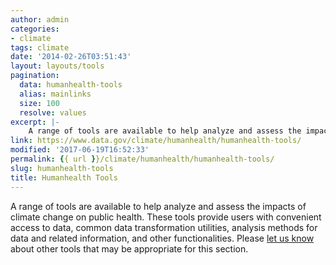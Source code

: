 ```yaml
---
author: admin
categories:
- climate
tags: climate
date: '2014-02-26T03:51:43'
layout: layouts/tools
pagination:
  data: humanhealth-tools
  alias: mainlinks
  size: 100
  resolve: values
excerpt: |-
    A range of tools are available to help analyze and assess the impacts of climate change on public health. These tools provide users with convenient access to data, common data transformation utilities, analysis methods for data and related information, and other functionalities…
link: https://www.data.gov/climate/humanhealth/humanhealth-tools/
modified: '2017-06-19T16:52:33'
permalink: {{ url }}/climate/humanhealth/humanhealth-tools/
slug: humanhealth-tools
title: Humanhealth Tools
---
```


A range of tools are available to help analyze and assess the impacts of climate change on public health. These tools provide users with convenient access to data, common data transformation utilities, analysis methods for data and related information, and other functionalities. Please [let us know](../feedback/) about other tools that may be appropriate for this section.
